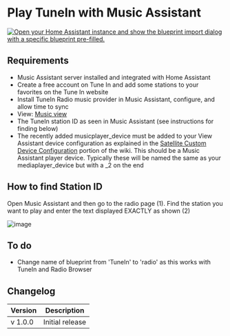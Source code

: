 # Play TuneIn with Music Assistant

[![Open your Home Assistant instance and show the blueprint import dialog with a specific blueprint pre-filled.](https://my.home-assistant.io/badges/blueprint_import.svg)](https://my.home-assistant.io/redirect/blueprint_import/?blueprint_url=https%3A%2F%2Fraw.githubusercontent.com%2Fdinki%2FView-Assist%2Fmain%2FView_Assist_custom_sentences%2FPlay_TuneIn_with_Music_Assistant%2Fblueprint-playtuneinwithmusicassistant.yaml)

## Requirements
  * Music Assistant server installed and integrated with Home Assistant
  * Create a free account on Tune In and add some stations to your favorites on the Tune In website
  * Install TuneIn Radio music provider in Music Assistant, configure, and allow time to sync
  * View: [Music view](../views/music)  
  * The TuneIn station ID as seen in Music Assistant (see instructions for finding below)
  * The recently added musicplayer_device must be added to your View Assistant device configuration as explained in the [Satellite Custom Device Configuration](https://github.com/dinki/View-Assist/wiki/View-Assist-device-configuration#satellite-custom-device-configuration) portion of the wiki.  This should be a Music Assistant player device.  Typically these will be named the same as your mediaplayer_device but with a _2 on the end
## How to find Station ID

Open Music Assistant and then go to the radio page (1).  Find the station you want to play and enter the text displayed EXACTLY as shown (2)

![image](https://github.com/user-attachments/assets/026e51e3-bd5c-440f-ba0e-e221a40e9f9a)

## To do
* Change name of blueprint from 'TuneIn' to 'radio' as this works with TuneIn and Radio Browser

## Changelog

| Version | Description |
| ------- | ----------- |
| v 1.0.0 | Initial release |
